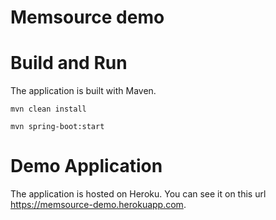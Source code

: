 # Memsource demo

# Build and Run
The application is built with Maven.
```
mvn clean install
```
```
mvn spring-boot:start
```
# Demo Application
The application is hosted on Heroku. You can see it on this url https://memsource-demo.herokuapp.com. 
